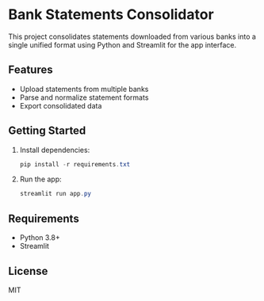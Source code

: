 # Bank Statements Consolidator

This project consolidates statements downloaded from various banks into a single unified format using Python and Streamlit for the app interface.

## Features
- Upload statements from multiple banks
- Parse and normalize statement formats
- Export consolidated data

## Getting Started
1. Install dependencies:
   ```powershell
   pip install -r requirements.txt
   ```
2. Run the app:
   ```powershell
   streamlit run app.py
   ```

## Requirements
- Python 3.8+
- Streamlit

## License
MIT

